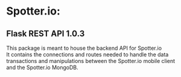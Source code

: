 # Spotter.io:
## Flask REST API 1.0.3


<p>This package is meant to house the backend API for Spotter.io <br>
 It contains the connections and routes needed to handle the data <br> transactions
and manipulations between the Spotter.io mobile client <br>and the Spotter.io MongoDB.</p>

